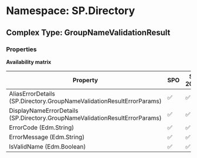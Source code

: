 # Namespace: SP.Directory

## Complex Type: GroupNameValidationResult

### Properties

**Availability matrix**

Property | SPO | SP 2019 | SP 2016 | SP 2013
----------|-----|---------|---------|--------
AliasErrorDetails (SP.Directory.GroupNameValidationResultErrorParams) | ✅ | ✅ | ❌ | ❌
DisplayNameErrorDetails (SP.Directory.GroupNameValidationResultErrorParams) | ✅ | ✅ | ❌ | ❌
ErrorCode (Edm.String) | ✅ | ✅ | ❌ | ❌
ErrorMessage (Edm.String) | ✅ | ✅ | ❌ | ❌
IsValidName (Edm.Boolean) | ✅ | ✅ | ❌ | ❌
